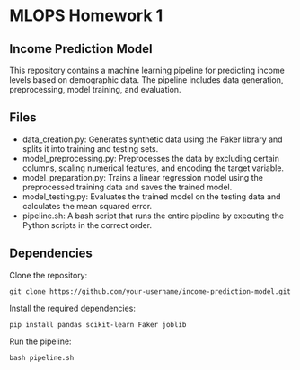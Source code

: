 # MLOPS Homework 1

## Income Prediction Model
This repository contains a machine learning pipeline for predicting income levels based on demographic data. The pipeline includes data generation, preprocessing, model training, and evaluation.  

## Files
- data_creation.py: Generates synthetic data using the Faker library and splits it into training and testing sets.  
- model_preprocessing.py: Preprocesses the data by excluding certain columns, scaling numerical features, and encoding the target variable.  
- model_preparation.py: Trains a linear regression model using the preprocessed training data and saves the trained model.  
- model_testing.py: Evaluates the trained model on the testing data and calculates the mean squared error.  
- pipeline.sh: A bash script that runs the entire pipeline by executing the Python scripts in the correct order.  
## Dependencies

Clone the repository:  

```
git clone https://github.com/your-username/income-prediction-model.git  
```

Install the required dependencies:  
``` 
pip install pandas scikit-learn Faker joblib  
```
Run the pipeline:  
```
bash pipeline.sh
```
